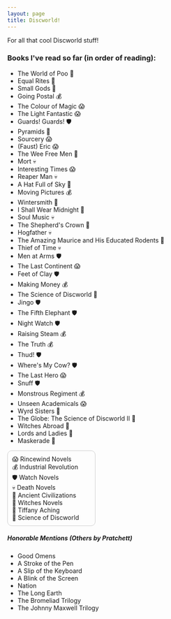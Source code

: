 ```yaml
---
layout: page
title: Discworld!
---
```

For all that cool Discworld stuff!
### Books I've read so far (in order of reading):
* The World of Poo 💩
* Equal Rites 🧹
* Small Gods 🏺
* Going Postal 💰
* The Colour of Magic 😱
* The Light Fantastic 😱
* Guards! Guards! 🛡️
* Pyramids 🏺
* Sourcery 😱
* (Faust) Eric 😱
* The Wee Free Men 🐑
* Mort 💀
* Interesting Times 😱
* Reaper Man 💀
* A Hat Full of Sky 🐑
* Moving Pictures 💰
* Wintersmith 🐑
* I Shall Wear Midnight 🐑
* Soul Music 💀
* The Shepherd's Crown 🐑
* Hogfather 💀
* The Amazing Maurice and His Educated Rodents 🐀
* Thief of Time 💀
* Men at Arms 🛡️
* The Last Continent 😱
* Feet of Clay 🛡️
* Making Money 💰
* The Science of Discworld 🧪
* Jingo 🛡️
* The Fifth Elephant 🛡️
* Night Watch 🛡️
* Raising Steam 💰
* The Truth 💰
* Thud! 🛡️
* Where's My Cow? 🛡️
* The Last Hero 😱
* Snuff 🛡️
* Monstrous Regiment 💰
* Unseen Academicals 😱
* Wyrd Sisters 🧹
* The Globe: The Science of Discworld II 🧪 
* Witches Abroad 🧹
* Lords and Ladies 🧹
* Maskerade 🧹


<div style="border: 1px solid #ccc; padding: 10px; border-radius: 10px; width: 25%; max-width: 300px; min-width: 180px;">
😱 Rincewind Novels<br>
💰 Industrial Revolution<br>
🛡️ Watch Novels<br>
💀 Death Novels<br>
🏺 Ancient Civilizations<br>
🧹 Witches Novels<br>
🐑 Tiffany Aching <br>
🧪 Science of Discworld 
</div>



##### Honorable Mentions (Others by Pratchett)
* Good Omens
* A Stroke of the Pen
* A Slip of the Keyboard
* A Blink of the Screen
* Nation
* The Long Earth
* The Bromeliad Trilogy
* The Johnny Maxwell Trilogy